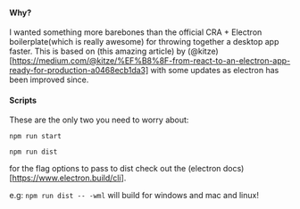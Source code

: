 #### Why?

I wanted something more barebones than the official CRA + Electron boilerplate(which is really awesome) for throwing together a desktop app faster. This is based on (this amazing article) by (@kitze)[https://medium.com/@kitze/%EF%B8%8F-from-react-to-an-electron-app-ready-for-production-a0468ecb1da3] with some updates as electron has been improved since.

#### Scripts

These are the only two you need to worry about:

`npm run start`

`npm run dist`

for the flag options to pass to dist check out the (electron docs)[https://www.electron.build/cli].

e.g: `npm run dist -- -wml` will build for windows and mac and linux!
